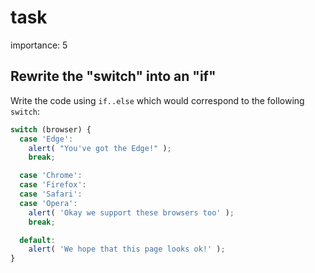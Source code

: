 # task

importance: 5

## Rewrite the "switch" into an "if"

Write the code using `if..else` which would correspond to the following `switch`:

```javascript
switch (browser) {
  case 'Edge':
    alert( "You've got the Edge!" );
    break;

  case 'Chrome':
  case 'Firefox':
  case 'Safari':
  case 'Opera':
    alert( 'Okay we support these browsers too' );
    break;

  default:
    alert( 'We hope that this page looks ok!' );
}
```


